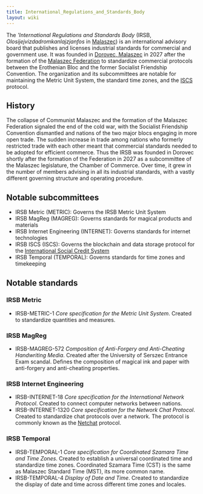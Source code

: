 ```yaml
---
title: International_Regulations_and_Standards_Body
layout: wiki
---
```

The *'International Regulations and Standards Body* (IRSB,
*Olosijejvizdadromkanlajzjanfos* in
[Malaszec](Malaszec_language "wikilink")) is an international advisory
board that publishes and licenses industrial standards for commercial
and government use. It was founded in [Dorovec,
Malaszec](Dorovec "wikilink") in 2027 after the formation of the
[Malaszec Federation](Malaszec "wikilink") to standardize commercial
protocols between the Erothenian Bloc and the former Socialist
Friendship Convention. The organization and its subcommittees are
notable for maintaining the Metric Unit System, the standard time zones,
and the [ISCS](International_Social_Credit_System "wikilink") protocol.

## History

The collapse of Communist Malaszec and the formation of the Malaszec
Federation signaled the end of the cold war, with the Socialist
Friendship Convention dismantled and nations of the two major blocs
engaging in more open trade. The sudden increase in trade among nations
who formerly restricted trade with each other meant that commercial
standards needed to be adopted for efficient commerce. Thus the IRSB was
founded in Dorovec shortly after the formation of the Federation in 2027
as a subcommittee of the Malaszec legislature, the Chamber of Commerce.
Over time, it grew in the number of members advising in all its
industrial standards, with a vastly different governing structure and
operating procedure.

## Notable subcommittees

- IRSB Metric (METRIC): Governs the IRSB Metric Unit System
- IRSB MagReg (MAGREG): Governs standards for magical products and
  materials
- IRSB Internet Engineering (INTERNET): Governs standards for internet
  technologies
- IRSB ISCS (ISCS): Governs the blockchain and data storage protocol for
  the [International Social Credit
  System](International_Social_Credit_System "wikilink")
- IRSB Temporal (TEMPORAL): Governs standards for time zones and
  timekeeping

## Notable standards

### IRSB Metric

- IRSB-METRIC-1 *Core specification for the Metric Unit System*. Created
  to standardize quantities and measures.

### IRSB MagReg

- IRSB-MAGREG-572 *Composition of Anti-Forgery and Anti-Cheating
  Handwriting Media*. Created after the University of Serszec Entrance
  Exam scandal. Defines the composition of magical ink and paper with
  anti-forgery and anti-cheating properties.

### IRSB Internet Engineering

- IRSB-INTERNET-18 *Core specification for the International Network
  Protocol*. Created to connect computer networks between nations.
- IRSB-INTERNET-1320 *Core specification for the Network Chat Protocol*.
  Created to standardize chat protocols over a network. The protocol is
  commonly known as the [Netchat](Netchat "wikilink") protocol.

### IRSB Temporal

- IRSB-TEMPORAL-1 *Core specification for Coordinated Szamara Time and
  Time Zones*. Created to establish a universal coordinated time and
  standardize time zones. Coordinated Szamara Time (CST) is the same as
  Malaszec Standard Time (MST), its more common name.
- IRSB-TEMPORAL-4 *Display of Date and Time*. Created to standardize the
  display of date and time across different time zones and locales.